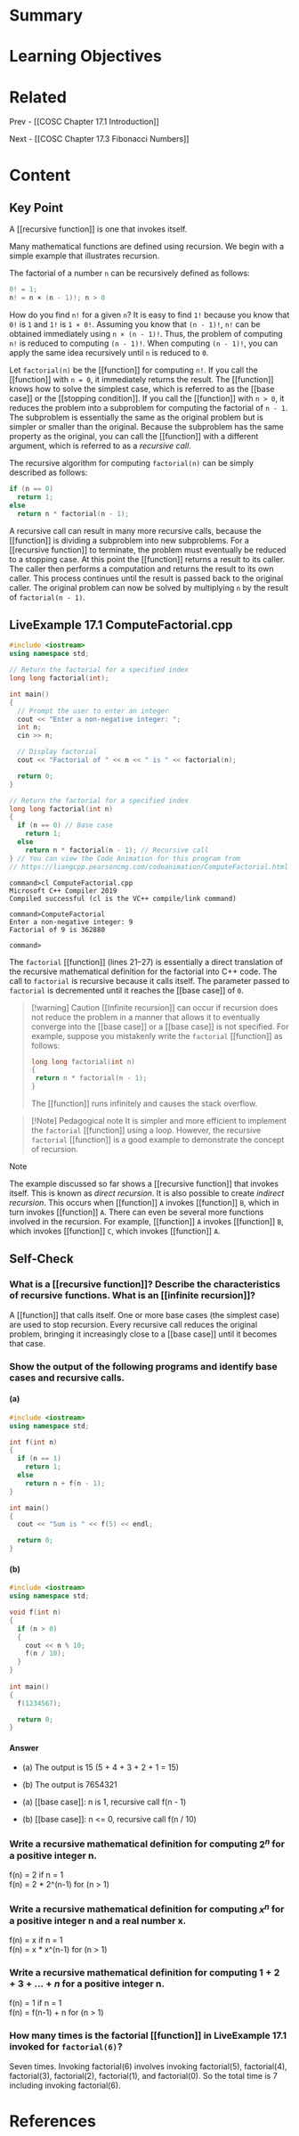# Summary

# Learning Objectives

# Related
Prev - [[COSC Chapter 17.1 Introduction]]

Next - [[COSC Chapter 17.3 Fibonacci Numbers]]
# Content

## Key Point

A [[recursive function]] is one that invokes itself.

Many mathematical functions are defined using recursion. We begin with a simple example that illustrates recursion.

The factorial of a number `n` can be recursively defined as follows:

```cpp
0! = 1; 
n! = n × (n - 1)!; n > 0 
```

How do you find `n!` for a given `n`? It is easy to find `1!` because you know that `0!` is `1` and `1!` is `1 × 0!`. Assuming you know that `(n - 1)!`, `n!` can be obtained immediately using `n × (n - 1)!`. Thus, the problem of computing `n!` is reduced to computing `(n - 1)!`. When computing `(n - 1)!`, you can apply the same idea recursively until `n` is reduced to `0`.

Let `factorial(n)` be the [[function]] for computing `n!`. If you call the [[function]] with `n = 0`, it immediately returns the result. The [[function]] knows how to solve the simplest case, which is referred to as the [[base case]] or the [[stopping condition]]. If you call the [[function]] with `n > 0`, it reduces the problem into a subproblem for computing the factorial of `n - 1`. The subproblem is essentially the same as the original problem but is simpler or smaller than the original. Because the subproblem has the same property as the original, you can call the [[function]] with a different argument, which is referred to as a _recursive call_.

The recursive algorithm for computing `factorial(n)` can be simply described as follows:

```cpp
if (n == 0) 
  return 1; 
else 
  return n * factorial(n - 1); 
```

A recursive call can result in many more recursive calls, because the [[function]] is dividing a subproblem into new subproblems. For a [[recursive function]] to terminate, the problem must eventually be reduced to a stopping case. At this point the [[function]] returns a result to its caller. The caller then performs a computation and returns the result to its own caller. This process continues until the result is passed back to the original caller. The original problem can now be solved by multiplying `n` by the result of `factorial(n - 1)`.

## **LiveExample 17.1 ComputeFactorial.cpp**
```cpp
#include <iostream>
using namespace std;

// Return the factorial for a specified index
long long factorial(int);

int main()
{
  // Prompt the user to enter an integer
  cout << "Enter a non-negative integer: ";
  int n;
  cin >> n;

  // Display factorial
  cout << "Factorial of " << n << " is " << factorial(n);

  return 0;
}

// Return the factorial for a specified index
long long factorial(int n)
{
  if (n == 0) // Base case
    return 1;
  else
    return n * factorial(n - 1); // Recursive call
} // You can view the Code Animation for this program from
// https://liangcpp.pearsoncmg.com/codeanimation/ComputeFactorial.html
```
```
command>cl ComputeFactorial.cpp
Microsoft C++ Compiler 2019 
Compiled successful (cl is the VC++ compile/link command)

command>ComputeFactorial 
Enter a non-negative integer: 9
Factorial of 9 is 362880

command>
```

The `factorial` [[function]] (lines 21–27) is essentially a direct translation of the recursive mathematical definition for the factorial into C++ code. The call to `factorial` is recursive because it calls itself. The parameter passed to `factorial` is decremented until it reaches the [[base case]] of `0`.


>[!warning] Caution
>[[Infinite recursion]] can occur if recursion does not reduce the problem in a manner that allows it to eventually converge into the [[base case]] or a [[base case]] is not specified. For example, suppose you mistakenly write the `factorial` [[function]] as follows:
>```cpp
>long long factorial(int n) 
>{ 
>  return n * factorial(n - 1); 
>} 
>```
>The [[function]] runs infinitely and causes the stack overflow.

>[!Note] Pedagogical note
>It is simpler and more efficient to implement the `factorial` [[function]] using a loop. However, the recursive `factorial` [[function]] is a good example to demonstrate the concept of recursion.

>[!Note]
>The example discussed so far shows a [[recursive function]] that invokes itself. This is known as _direct recursion_. It is also possible to create _indirect recursion_. This occurs when [[function]] `A` invokes [[function]] `B`, which in turn invokes [[function]] `A`. There can even be several more functions involved in the recursion. For example, [[function]] `A` invokes [[function]] `B`, which invokes [[function]] `C`, which invokes [[function]] `A`.

## Self-Check

### What is a [[recursive function]]? Describe the characteristics of recursive functions. What is an [[infinite recursion]]?

A [[function]] that calls itself. One or more base cases (the simplest case) are used to stop recursion. Every recursive call reduces the original problem, bringing it increasingly close to a [[base case]] until it becomes that case.

### Show the output of the following programs and identify base cases and recursive calls.
#### (a)
```cpp
#include <iostream>
using namespace std;

int f(int n)
{
  if (n == 1)
    return 1;
  else
    return n + f(n - 1);
}

int main()
{
  cout << "Sum is " << f(5) << endl;

  return 0;
} 
```
#### (b)
```cpp
#include <iostream>
using namespace std;

void f(int n) 
{
  if (n > 0) 
  {
    cout << n % 10;
    f(n / 10);
  }
}   
            
int main() 
{
  f(1234567);

  return 0;
}
```
#### Answer
- (a) The output is 15 (5 + 4 + 3 + 2 + 1 = 15)
- (b) The output is 7654321

- (a) [[base case]]: n is 1, recursive call f(n - 1)
- (b) [[base case]]: n <= 0, recursive call f(n / 10)

### Write a recursive mathematical definition for computing $2^n$ for a positive integer n.

f(n) = 2 if n = 1  
f(n) = 2 * 2^(n-1) for (n > 1)

### Write a recursive mathematical definition for computing $x^n$ for a positive integer n and a real number x.

f(n) = x if n = 1  
f(n) = x * x^(n-1) for (n > 1)

### Write a recursive mathematical definition for computing $1 + 2 + 3 + ... + n$ for a positive integer n.

f(n) = 1 if n = 1  
f(n) = f(n-1) + n for (n > 1)

### How many times is the factorial [[function]] in __LiveExample 17.1__ invoked for `factorial(6)`?
Seven times. Invoking factorial(6) involves invoking factorial(5), factorial(4), factorial(3), factorial(2), factorial(1), and factorial(0). So the total time is 7 including invoking factorial(6).
# References
